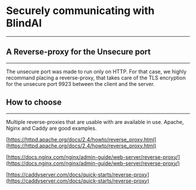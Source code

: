 # Securely communicating with BlindAI
__________________________________________

## A Reverse-proxy for the Unsecure port 
__________________________________________

The unsecure port was made to run only on HTTP. For that case, we highly recommand placing a reverse-proxy, that takes care of the TLS encryption for the unsecure port 9923 between the client and the server. 

## How to choose
__________________________________________

Multiple reverse-proxies that are usable with are available in use. 
Apache, Nginx and Caddy are good examples. 

[https://httpd.apache.org/docs/2.4/howto/reverse_proxy.html](https://httpd.apache.org/docs/2.4/howto/reverse_proxy.html)


[https://docs.nginx.com/nginx/admin-guide/web-server/reverse-proxy/](https://docs.nginx.com/nginx/admin-guide/web-server/reverse-proxy/)

[https://caddyserver.com/docs/quick-starts/reverse-proxy](https://caddyserver.com/docs/quick-starts/reverse-proxy)